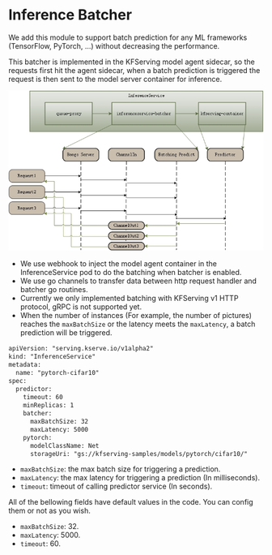 # Inference Batcher

We add this module to support batch prediction for any ML frameworks (TensorFlow, PyTorch, ...) without decreasing the performance.

This batcher is implemented in the KFServing model agent sidecar, so the requests first hit the agent sidecar, when a batch prediction is triggered
the request is then sent to the model server container for inference.

![Batcher](../../diagrams/batcher.jpg)

* We use webhook to inject the model agent container in the InferenceService pod to do the batching when batcher is enabled. 
* We use go channels to transfer data between http request handler and batcher go routines.
* Currently we only implemented batching with KFServing v1 HTTP protocol, gRPC is not supported yet.
* When the number of instances (For example, the number of pictures) reaches the `maxBatchSize` or the latency meets the `maxLatency`, a batch prediction will be triggered.
```
apiVersion: "serving.kserve.io/v1alpha2"
kind: "InferenceService"
metadata:
  name: "pytorch-cifar10"
spec:
  predictor:
    timeout: 60
    minReplicas: 1
    batcher:
      maxBatchSize: 32
      maxLatency: 5000
    pytorch:
      modelClassName: Net
      storageUri: "gs://kfserving-samples/models/pytorch/cifar10/"
```
* `maxBatchSize`: the max batch size for triggering a prediction.
* `maxLatency`: the max latency for triggering a prediction (In milliseconds).
* `timeout`: timeout of calling predictor service (In seconds).

All of the bellowing fields have default values in the code. You can config them or not as you wish.
* `maxBatchSize`: 32.
* `maxLatency`: 5000.
* `timeout`: 60.

